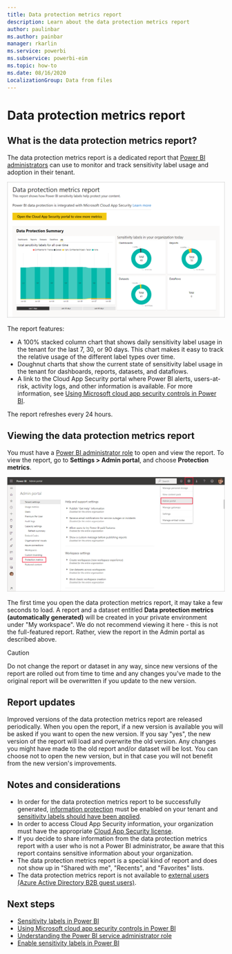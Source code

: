 ```yaml
---
title: Data protection metrics report
description: Learn about the data protection metrics report
author: paulinbar
ms.author: painbar
manager: rkarlin
ms.service: powerbi
ms.subservice: powerbi-eim
ms.topic: how-to
ms.date: 08/16/2020
LocalizationGroup: Data from files
---
```

# Data protection metrics report

## What is the data protection metrics report?
The data protection metrics report is a dedicated report that [Power BI administrators](./service-admin-role.md) can use to  monitor and track sensitivity label usage and adoption in their tenant.

![Data protection metrics report](./media/service-security-data-protection-metrics-report/protection-metrics-seven-days-1.png)
 
The report features:
* A 100% stacked column chart that shows daily sensitivity label usage in the tenant for the last 7, 30, or 90 days. This chart makes it easy to track the relative usage of the different label types over time.
* Doughnut charts that show the current state of sensitivity label usage in the tenant for dashboards, reports, datasets, and dataflows.
* A link to the Cloud App Security portal where Power BI alerts, users-at-risk, activity logs, and other information is available. For more information, see [Using Microsoft cloud app security controls in Power BI](./service-security-using-microsoft-cloud-app-security-controls.md).

The report refreshes every 24 hours.

## Viewing the data protection metrics report

You must have a [Power BI administrator role](./service-admin-role.md) to open and view the report.
To view the report, go to **Settings > Admin portal**, and choose **Protection metrics**.

![protection metrics admin portal](./media/service-security-data-protection-metrics-report/protection-metrics-admin-portal.png)
 
 
The first time you open the data protection metrics report, it may take a few seconds to load. A report and a dataset entitled **Data protection metrics (automatically generated)** will be created in your private environment under "My workspace". We do not recommend viewing it here - this is not the full-featured report. Rather, view the report in the Admin portal as described above.

> [!CAUTION]
> Do not change the report or dataset in any way, since new versions of the report are rolled out from time to time and any changes you've made to the original report will be overwritten if you update to the new version.

## Report updates

Improved versions of the data protection metrics report are released periodically. When you open the report, if a new version is available you will be asked if you want to open the new version. If you say "yes", the new version of the report will load and overwrite the old version. Any changes you might have made to the old report and/or dataset will be lost. You can choose not to open the new version, but in that case you will not benefit from the new version's improvements. 
## Notes and considerations
* In order for the data protection metrics report to be successfully generated, [information protection](./service-security-enable-data-sensitivity-labels.md) must be enabled on your tenant and [sensitivity labels should have been applied](./service-security-apply-data-sensitivity-labels.md). 
* In order to access Cloud App Security information, your organization must have the appropriate [Cloud App Security license](./service-security-using-microsoft-cloud-app-security-controls.md#cloud-app-security-licensing).
* If you decide to share information from the data protection metrics report with a user who is not a Power BI administrator, be aware that this report contains sensitive information about your organization.
* The data protection metrics report is a special kind of report and does not show up in "Shared with me", "Recents", and "Favorites" lists.
* The data protection metrics report is not available to [external users (Azure Active Directory B2B guest users)](./service-admin-azure-ad-b2b.md).
## Next steps
* [Sensitivity labels in Power BI](./service-security-sensitivity-label-overview.md)
* [Using Microsoft cloud app security controls in Power BI](service-security-using-microsoft-cloud-app-security-controls.md)
* [Understanding the Power BI service administrator role](service-admin-role.md)
* [Enable sensitivity labels in Power BI](service-security-enable-data-sensitivity-labels.md)